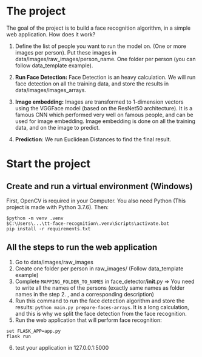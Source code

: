 # The project

The goal of the project is to build a face recognition algorithm, in a simple web application. How does it work?

1. Define the list of people you want to run the model on. (One or more images per person). Put these images in 
data/images/raw_images/person_name. One folder per person (you can follow data_template example).

2. **Run Face Detection:** Face Detection is an heavy calculation. We will run face detection on all the training data,
and store the results in data/images/images_arrays.

3. **Image embedding:** Images are transformed to 1-dimension vectors using the VGGFace model (based on the ResNet50
architecture). It is a famous CNN which performed very well on famous people, and can be used for image embedding. 
Image embedding is done on all the training data, and on the image to predict. 

4. **Prediction**: We run Euclidean Distances to find the final result.  
 
# Start the project

## Create and run a virtual environment (Windows)

First, OpenCV is required in your Computer. You also need Python (This project is made with Python 3.7.6).
Then:
```
$python -m venv .venv
$C:\Users\...\tt-face-recognition\.venv\Scripts\activate.bat
pip install -r requirements.txt
```

## All the steps to run the web application

1. Go to data/images/raw_images
2. Create one folder per person in raw_images/ (Follow data_template example)
3. Complete `MAPPING_FOLDER_TO_NAMES` in face_detector/__init__.py => You need to write all the names of the 
persons (exactly same names as folder names in the step 2. , and a corresponding description)
4. Run this command to run the face detection algorithm and store the results: `python main.py prepare-faces-arrays`.
It is a long calculation, and this is why we split the face detection from the face recognition. 
5. Run the web application that will perform face recognition:
```
set FLASK_APP=app.py 
flask run
```

6. test your application in 127.0.0.1:5000